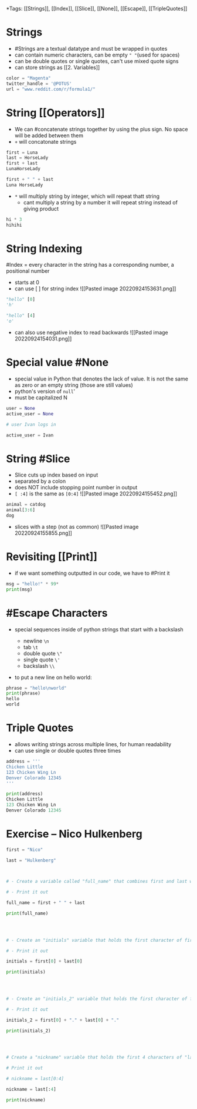 *Tags: [[Strings]], [[Index]], [[Slice]], [[None]], [[Escape]], [[TripleQuotes]]

# Strings
- #Strings are a textual datatype and must be wrapped in quotes
- can contain numeric characters, can be empty `" "`(used for spaces)
- can be double quotes or single quotes, can't use mixed quote signs
- can store strings as [[2. Variables]]
```python
color = "Magenta"
twitter_handle = '@POTUS'
url = "www.reddit.com/r/formula1/"
```

# String [[Operators]]
- We can #concatenate strings together by using the plus sign. No space will be added between them
- `+` will concatonate strings
```python
first = Luna
last = HorseLady
first + last
LunaHorseLady

first + " " + last
Luna HorseLady
```
- `*` will multiply string by integer, which will repeat thatt string
	- cant multiply a string by a number it will repeat string instead of giving product
```python
hi * 3
hihihi
```

# String Indexing
#Index = every character in the string has a corresponding number, a positional number
- starts at 0
- can use [ ] for string index
![[Pasted image 20220924153631.png]]

```python
"hello" [0]
'h'

"hello" [4]
'o'

```
- can also use negative index to read backwards
![[Pasted image 20220924154031.png]]

# Special value #None
- special value in Python that denotes the lack of value. It is not the same as zero or an empty string (those are still values)
- python's version of `null`'
- must be capitalized N
```python
user = None
active_user = None

# user Ivan logs in

active_user = Ivan
```

# String #Slice
- Slice cuts up index based on input
- separated by a colon
- does NOT include stopping point number in output
- `[ :4]` is the same as `[0:4]`
![[Pasted image 20220924155452.png]]

```python
animal = catdog
animal[3:6]
dog
```
- slices with a step (not as common)
![[Pasted image 20220924155855.png]]

# Revisiting [[Print]]
- if we want something outputted in our code, we have to #Print it
```python
msg = "hello!" * 99*
print(msg)
```

# #Escape Characters
- special sequences inside of python strings that start with a backslash
	- newline `\n`
	- tab `\t`
	- double quote `\"`
	- single quote `\'`
	- backslash `\\`

- to put a new line on hello world:
```python
phrase = "hello\nworld"
print(phrase)
hello
world
```

# Triple Quotes
- allows writing strings across multiple lines, for human readability
- can use single or double quotes three times
```python
address = '''
Chicken Little
123 Chicken Wing Ln
Denver Colorado 12345
'''

print(address)
Chicken Little
123 Chicken Wing Ln
Denver Colorado 12345
```

# Exercise – Nico Hulkenberg
```python
first = "Nico"

last = "Hulkenberg"

  

# - Create a variable called "full_name" that combines first and last with a space between them.  

# - Print it out

full_name = first + " " + last

print(full_name)

  
  

# - Create an "initials" variable that holds the first character of first followed by the first character of last.

# - Print it out

initials = first[0] + last[0]

print(initials)

  
  

# - Create an "initials_2" variable that holds the first character of first followed by the first character of last, with periods after each letter!

# - Print it out

initials_2 = first[0] + "." + last[0] + "."

print(initials_2)

  
  

# Create a "nickname" variable that holds the first 4 characters of "last" (use a slice)

# Print it out

# nickname = last[0:4]

nickname = last[:4]

print(nickname)
```

 